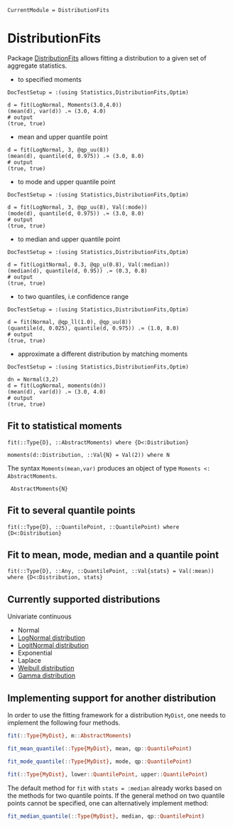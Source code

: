 ```@meta
CurrentModule = DistributionFits
```

# DistributionFits

Package [DistributionFits](https://github.com/bgctw/DistributionFits.jl)
allows fitting a distribution to a given
set of aggregate statistics.

- to specified moments
```@meta
DocTestSetup = :(using Statistics,DistributionFits,Optim)
```
```jldoctest; output = false
d = fit(LogNormal, Moments(3.0,4.0))
(mean(d), var(d)) .≈ (3.0, 4.0)
# output
(true, true)
```
- mean and upper quantile point
```jldoctest; output = false
d = fit(LogNormal, 3, @qp_uu(8))
(mean(d), quantile(d, 0.975)) .≈ (3.0, 8.0)
# output
(true, true)
```
- to mode and upper quantile point
```@meta
DocTestSetup = :(using Statistics,DistributionFits,Optim)
```
```jldoctest; output = false
d = fit(LogNormal, 3, @qp_uu(8), Val(:mode))
(mode(d), quantile(d, 0.975)) .≈ (3.0, 8.0)
# output
(true, true)
```
- to median and upper quantile point
```@meta
DocTestSetup = :(using Statistics,DistributionFits,Optim)
```
```jldoctest; output = false
d = fit(LogitNormal, 0.3, @qp_u(0.8), Val(:median))
(median(d), quantile(d, 0.95)) .≈ (0.3, 0.8)
# output
(true, true)
```
- to two quantiles, i.e confidence range
```@meta
DocTestSetup = :(using Statistics,DistributionFits,Optim)
```
```jldoctest; output = false
d = fit(Normal, @qp_ll(1.0), @qp_uu(8))
(quantile(d, 0.025), quantile(d, 0.975)) .≈ (1.0, 8.0)
# output
(true, true)
```
- approximate a different distribution by matching moments
```@meta
DocTestSetup = :(using Statistics,DistributionFits,Optim)
```
```jldoctest; output = false
dn = Normal(3,2)
d = fit(LogNormal, moments(dn))
(mean(d), var(d)) .≈ (3.0, 4.0)
# output
(true, true)
```

## Fit to statistical moments

```@docs
fit(::Type{D}, ::AbstractMoments) where {D<:Distribution}
```

```@docs
moments(d::Distribution, ::Val{N} = Val(2)) where N 
```

The syntax `Moments(mean,var)` produces an object of type `Moments <: AbstractMoments`.

```@docs
 AbstractMoments{N}
```

## Fit to several quantile points

```@docs
fit(::Type{D}, ::QuantilePoint, ::QuantilePoint) where {D<:Distribution}
```

## Fit to mean, mode, median and a quantile point

```@docs
fit(::Type{D}, ::Any, ::QuantilePoint, ::Val{stats} = Val(:mean)) where {D<:Distribution, stats}
```
## Currently supported distributions
Univariate continuous
- Normal
- [LogNormal distribution](@ref)
- [LogitNormal distribution](@ref)
- Exponential
- Laplace
- [Weibull distribution](@ref)
- [Gamma distribution](@ref)

## Implementing support for another distribution

In order to use the fitting framework for a distribution `MyDist`, 
one needs to implement the following four methods.

```julia
fit(::Type{MyDist}, m::AbstractMoments)

fit_mean_quantile(::Type{MyDist}, mean, qp::QuantilePoint)

fit_mode_quantile(::Type{MyDist}, mode, qp::QuantilePoint)

fit(::Type{MyDist}, lower::QuantilePoint, upper::QuantilePoint)
```

The default method for `fit` with `stats = :median` already works based on the methods for 
two quantile points. If the general method on two quantile points cannot be specified, 
one can alternatively implement method:

```julia
fit_median_quantile(::Type{MyDist}, median, qp::QuantilePoint)
```






